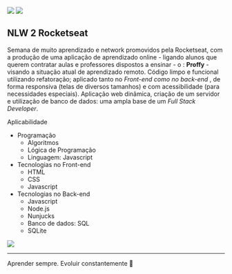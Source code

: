 ![](https://imgur.com/eexb8zB.png)
![](https://imgur.com/2mzLLmj.png)

NLW 2 Rocketseat
-------------
Semana de muito aprendizado e network promovidos pela Rocketseat, com a produção de uma aplicação de aprendizado online - ligando alunos que querem contratar aulas e professores dispostos a ensinar - o : **Proffy** - visando a situação atual de aprendizado remoto. 
Código limpo e funcional utilizando refatoração; aplicado tanto no *Front-end como no back-end* , de forma responsiva (telas de diversos tamanhos) e com acessibilidade (para necessidades especiais). 
Aplicação web dinâmica, criação de um servidor e utilização de banco de dados: uma ampla base de um *Full Stack Developer*.


Aplicabilidade
+ Programação
    + Algoritmos
    + Lógica de Programação
    + Linguagem: Javascript
+  Tecnologias no Front-end
    + HTML
    + CSS
    + Javascript
+  Tecnologias no Back-end
    * Javascript
    * Node.js
    * Nunjucks
    * Banco de dados: SQL
	 * SQLite

![](https://i.imgur.com/D275Ge5.png)

------------


Aprender sempre. Evoluir constantemente 🚀

